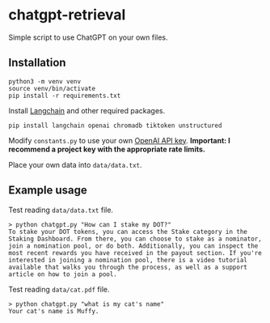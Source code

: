 # chatgpt-retrieval

Simple script to use ChatGPT on your own files.

## Installation

```
python3 -m venv venv
source venv/bin/activate
pip install -r requirements.txt 
```

Install [Langchain](https://github.com/hwchase17/langchain) and other required packages.
```
pip install langchain openai chromadb tiktoken unstructured
```
Modify `constants.py` to use your own [OpenAI API key](https://platform.openai.com/account/api-keys). **Important: I recommend a project key with the appropriate rate limits.**

Place your own data into `data/data.txt`.


## Example usage
Test reading `data/data.txt` file.
```
> python chatgpt.py "How can I stake my DOT?"
To stake your DOT tokens, you can access the Stake category in the Staking Dashboard. From there, you can choose to stake as a nominator, join a nomination pool, or do both. Additionally, you can inspect the most recent rewards you have received in the payout section. If you're interested in joining a nomination pool, there is a video tutorial available that walks you through the process, as well as a support article on how to join a pool.
```

Test reading `data/cat.pdf` file.
```
> python chatgpt.py "what is my cat's name"
Your cat's name is Muffy.
```
